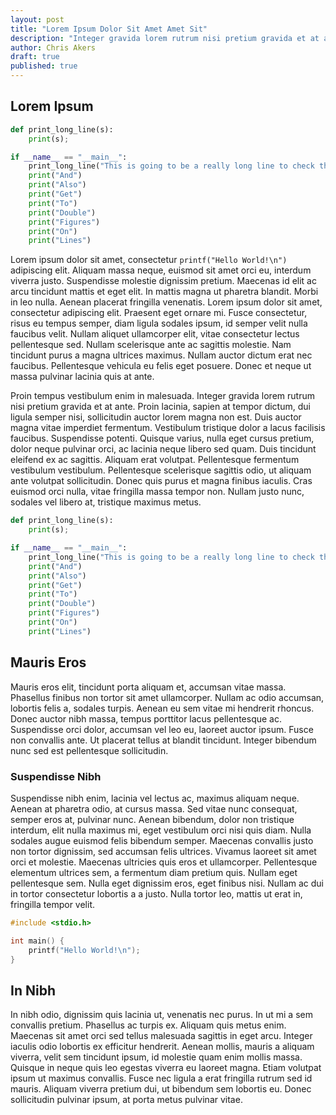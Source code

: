 ```yaml
---
layout: post
title: "Lorem Ipsum Dolor Sit Amet Amet Sit"
description: "Integer gravida lorem rutrum nisi pretium gravida et at ante"
author: Chris Akers
draft: true
published: true
---
```

## Lorem Ipsum

```python
def print_long_line(s):
    print(s);

if __name__ == "__main__":
    print_long_line("This is going to be a really long line to check that the scroll bar works on the code div tag so we can get the format right, but we need to make it long enough so that it scrolls on a wide page ")
    print("And")
    print("Also")
    print("Get")
    print("To")
    print("Double")
    print("Figures")
    print("On")
    print("Lines")
```

Lorem ipsum dolor sit amet, consectetur `printf("Hello World!\n")` adipiscing elit. Aliquam massa neque, euismod sit amet orci eu, interdum viverra justo. Suspendisse molestie dignissim pretium. Maecenas id elit ac arcu tincidunt mattis et eget elit. In mattis magna ut pharetra blandit. Morbi in leo nulla. Aenean placerat fringilla venenatis. Lorem ipsum dolor sit amet, consectetur adipiscing elit. Praesent eget ornare mi. Fusce consectetur, risus eu tempus semper, diam ligula sodales ipsum, id semper velit nulla faucibus velit. Nullam aliquet ullamcorper elit, vitae consectetur lectus pellentesque sed. Nullam scelerisque ante ac sagittis molestie. Nam tincidunt purus a magna ultrices maximus. Nullam auctor dictum erat nec faucibus. Pellentesque vehicula eu felis eget posuere. Donec et neque ut massa pulvinar lacinia quis at ante.

Proin tempus vestibulum enim in malesuada. Integer gravida lorem rutrum nisi pretium gravida et at ante. Proin lacinia, sapien at tempor dictum, dui ligula semper nisi, sollicitudin auctor lorem magna non est. Duis auctor magna vitae imperdiet fermentum. Vestibulum tristique dolor a lacus facilisis faucibus. Suspendisse potenti. Quisque varius, nulla eget cursus pretium, dolor neque pulvinar orci, ac lacinia neque libero sed quam. Duis tincidunt eleifend ex ac sagittis. Aliquam erat volutpat. Pellentesque fermentum vestibulum vestibulum. Pellentesque scelerisque sagittis odio, ut aliquam ante volutpat sollicitudin. Donec quis purus et magna finibus iaculis. Cras euismod orci nulla, vitae fringilla massa tempor non. Nullam justo nunc, sodales vel libero at, tristique maximus metus.

```python
def print_long_line(s):
    print(s);

if __name__ == "__main__":
    print_long_line("This is going to be a really long line to check that the scroll bar works on the code div tag so we can get the format right!")
    print("And")
    print("Also")
    print("Get")
    print("To")
    print("Double")
    print("Figures")
    print("On")
    print("Lines")
```

## Mauris Eros

Mauris eros elit, tincidunt porta aliquam et, accumsan vitae massa. Phasellus finibus non tortor sit amet ullamcorper. Nullam ac odio accumsan, lobortis felis a, sodales turpis. Aenean eu sem vitae mi hendrerit rhoncus. Donec auctor nibh massa, tempus porttitor lacus pellentesque ac. Suspendisse orci dolor, accumsan vel leo eu, laoreet auctor ipsum. Fusce non convallis ante. Ut placerat tellus at blandit tincidunt. Integer bibendum nunc sed est pellentesque sollicitudin.

### Suspendisse Nibh

Suspendisse nibh enim, lacinia vel lectus ac, maximus aliquam neque. Aenean at pharetra odio, at cursus massa. Sed vitae nunc consequat, semper eros at, pulvinar nunc. Aenean bibendum, dolor non tristique interdum, elit nulla maximus mi, eget vestibulum orci nisi quis diam. Nulla sodales augue euismod felis bibendum semper. Maecenas convallis justo non tortor dignissim, sed accumsan felis ultrices. Vivamus laoreet sit amet orci et molestie. Maecenas ultricies quis eros et ullamcorper. Pellentesque elementum ultrices sem, a fermentum diam pretium quis. Nullam eget pellentesque sem. Nulla eget dignissim eros, eget finibus nisi. Nullam ac dui in tortor consectetur lobortis a a justo. Nulla tortor leo, mattis ut erat in, fringilla tempor velit.

```c
#include <stdio.h>

int main() {
    printf("Hello World!\n");
}
```

## In Nibh

In nibh odio, dignissim quis lacinia ut, venenatis nec purus. In ut mi a sem convallis pretium. Phasellus ac turpis ex. Aliquam quis metus enim. Maecenas sit amet orci sed tellus malesuada sagittis in eget arcu. Integer iaculis odio lobortis ex efficitur hendrerit. Aenean mollis, mauris a aliquam viverra, velit sem tincidunt ipsum, id molestie quam enim mollis massa. Quisque in neque quis leo egestas viverra eu laoreet magna. Etiam volutpat ipsum ut maximus convallis. Fusce nec ligula a erat fringilla rutrum sed id mauris. Aliquam viverra pretium dui, ut bibendum sem lobortis eu. Donec sollicitudin pulvinar ipsum, at porta metus pulvinar vitae.